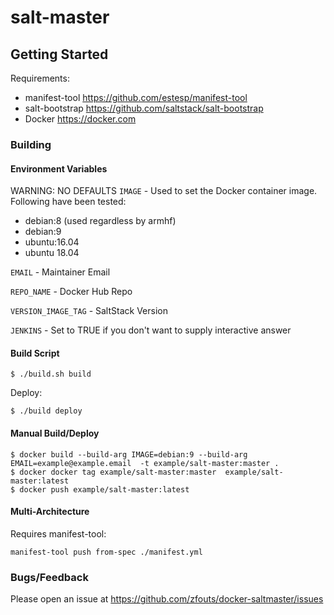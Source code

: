 # salt-master


## Getting Started

Requirements:
- manifest-tool https://github.com/estesp/manifest-tool
- salt-bootstrap https://github.com/saltstack/salt-bootstrap
- Docker https://docker.com



### Building

#### Environment Variables

WARNING: NO DEFAULTS
`IMAGE` - Used to set the Docker container image. Following have been tested:
  * debian:8 (used regardless by armhf)
  * debian:9
  * ubuntu:16.04
  * ubuntu 18.04
  
`EMAIL` - Maintainer Email

`REPO_NAME` - Docker Hub Repo

`VERSION_IMAGE_TAG` - SaltStack Version

`JENKINS` - Set to TRUE if you don't want to supply interactive answer

#### Build Script

```
$ ./build.sh build
```

Deploy:

```
$ ./build deploy
```

#### Manual Build/Deploy

```
$ docker build --build-arg IMAGE=debian:9 --build-arg EMAIL=example@example.email  -t example/salt-master:master .
$ docker docker tag example/salt-master:master  example/salt-master:latest
$ docker push example/salt-master:latest
```

#### Multi-Architecture 

Requires manifest-tool:

```
manifest-tool push from-spec ./manifest.yml
```

### Bugs/Feedback

Please open an issue at https://github.com/zfouts/docker-saltmaster/issues
